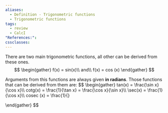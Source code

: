 ```yaml
---
aliases:
  - Definition - Trigonometric functions
  - Trigonometric functions
tags:
  - review
  - CalcI
"References:": 
cssclasses:
---
```

There are two main trigonometric functions, all other can be derived from these ones. 
$$
\begin{gather}
f(x) = sin(x)\\
and\\
f(x) = cos (x)
\end{gather}
$$

Arguments from this functions are always given **in radians**. Those functions that can be derived from them are: 
$$
\begin{gather}
tan(x) = \frac{\sin x}{\cos x}\\\\
cotg(x) = \frac{1}{\tan x} = \frac{\cos x}{\sin x}\\\\
\sec(x) = \frac{1}{\cos x}\\\\
cosec (x) = \frac{1}{}

\end{gather}
$$
